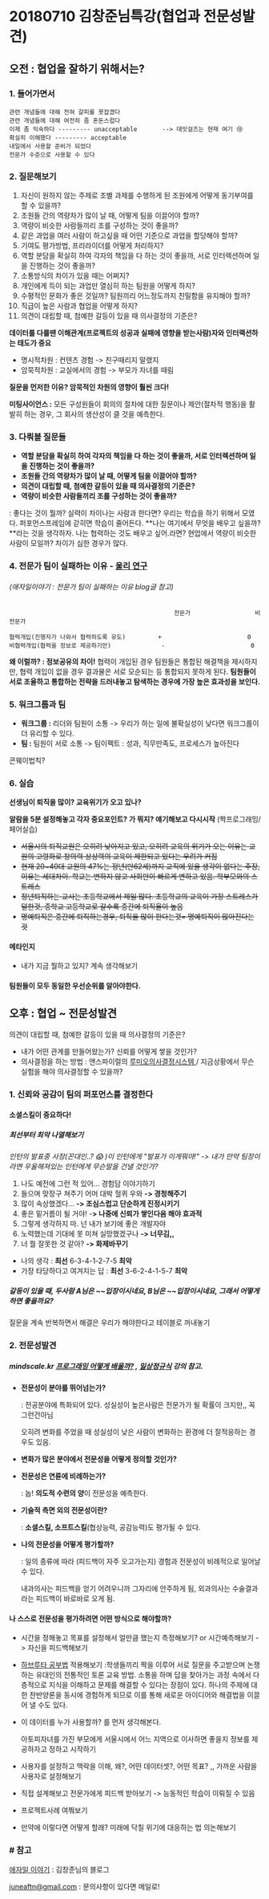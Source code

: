 # 20180710 김창준님특강(협업과 전문성발견)

## 오전 : 협업을 잘하기 위해서는?

### 1. 들어가면서

```
관련 개념들에 대해 전혀 갈피를 못잡겠다
관련 개념들에 대해 여전히 좀 혼돈스럽다
이제 좀 익숙하다 --------- unacceptable       --> 데잇걸즈는 현재 여기 😢
확실히 이해했다 --------- acceptable
내일에서 사용할 준비가 되었다
전문가 수준으로 사용할 수 있다
```



### 2. 질문해보기

1. 자신이 원하지 않는 주제로 조별 과제를 수행하게 된 조원에게 어떻게 동기부여를 할 수 있을까?
2. 조원들 간의 역량차가 많이 날 때, 어떻게 팀을 이끌어야 할까?
3. 역량이 비슷한 사람들끼리 조를 구성하는 것이 좋을까? 
4. 같은 과업을 여러 사람이 하고싶을 때 어떤 기준으로 과업을 할당해야 할까?
5. 기여도 평가방법, 프리라이더를 어떻게 처리하지?
6. 역할 분담을 확실히 하여 각자의 책임을 다 하는 것이 좋을까, 서로 인터렉션하며 일을 진행하는 것이 좋을까?
7. 소통방식의 차이가 있을 때는 어쩌지?
8. 개인에게 득이 되는 과업만 열심히 하는 팀원을 어떻게 하지?
9. 수평적인 문화가 좋은 것일까? 팀원끼리 어느정도까지 친밀함을 유지해야 할까?
10. 직급이 높은 사람과 협업을 어떻게 하지?
11. 의견이 대립할 때, 첨예한 갈등이 있을 때 의사결정의 기준은?

**데이터를 다룰땐 이해관계(프로젝트의 성공과 실패에 영향을 받는사람)자와 인터랙션하는 태도가 중요**

- 명시적차원 : 컨텐츠 경험   -> 친구때리지 말랬지
- 암묵적차원 : 교실에서의 경험  -> 부모가 자녀를 때림

**질문을 먼저한 이유? 암묵적인 차원의 영향이 훨씬 크다!**

**미팅사이언스 :** 모든 구성원들이 회의의 절차에 대한 질문이나 제안(절차적 행동)을 활발히 하는 경우, 그 회사의 생산성이 클 것을 예측한다.



### 3. 다뤄볼 질문들

- **역할 분담을 확실히 하여 각자의 책임을 다 하는 것이 좋을까, 서로 인터렉션하며 일을 진행하는 것이 좋을까?**
- **조원들 간의 역량차가 많이 날 때, 어떻게 팀을 이끌어야 할까?**
- **의견이 대립할 때, 첨예한 갈등이 있을 때 의사결정의 기준은?**
- **역량이 비슷한 사람들끼리 조를 구성하는 것이 좋을까?** 

: 좋다는 것이 뭘까? 실력이 차이나는 사람과 한다면? 우리는 학습을 하기 위해서 모였다. 퍼포먼스프레임에 갇히면 학습이 줄어든다. **나는 여기에서 무엇을 배우고 싶을까?**라는 것을 생각하자. 나는 협력하는 것도 배우고 싶어.라면?  현업에서 역량이 비슷한 사람이 모일까? 차이가 심한 경우가 많다. 



### 4. 전문가 팀이 실패하는 이유 - [울리 연구](http://agile.egloos.com/m/5853121) 

###### (애자일이야기 : 전문가 팀이 실패하는 이유 blog글 참고)

```
                                              전문가                  비전문가
                                              
협력개입(진행자가 나와서 협력하도록 유도)         +                        0
비협력개입(협력을 정보로 제공하기만)              -                        0

```

**왜 이럴까? : 정보공유의 차이!** 협력이 개입된 경우 팀원들은 통합된 해결책을 제시하지만, 협력 개입이 없을 경우 결과물은 서로 모순되는 등 통합되지 못하게 된다. **팀원들이 서로 조율하고 통합하는 전략을 드러내놓고 탐색하는 경우에 가장 높은 효과성을 보인다.**



### 5. 워크그룹과 팀

- **워크그룹 :** 리더와 팀원이 소통 -> 우리가 하는 일에 불확실성이 낮다면 워크그룹이 더 유리할 수 있다.
- **팀 :** 팀원이 서로 소통 -> 팀이펙트 : 성과, 직무만족도, 프로세스가 높아진다

콘웨이법칙?



### 6. 실습

**선생님이 퇴직을 많이? 교육위기가 오고 있나?**

 **알람을 5분 설정해놓고 각자  중요포인트? 가 뭐지? 얘기해보고 다시시작** (짝프로그래밍/페어실습)

- ~~서울시의 퇴직교원은 오히려 낮아지고 있고, 오히려 교육의 위기가 오는 이유는 교원의 고령화로 창의력 상상력의 교육이 제한되고 있다는 우려가 커짐~~
- ~~현재 20~40대 교원의 47%는 정년(만62세)까지 교직에 있을 생각이 없다는 주장, 이유는 세대차이. 학교는 변하지 않고 사회만이 빠르게 변하고 있음.  학부모와의 스트레스~~
- ~~정년퇴직하는 교사는 초등학교에서 제일 많다. 초등학교의 교육이 가장 스트레스가 덜한것, 중학교 고등학교로 갈수록 중간에 퇴직율이 높음~~
- ~~명예퇴직은 중간에 퇴직하는경우, 퇴직을 많이 한다는것= 명예퇴직이 많아진다는 것~~

#### 메타인지

- 내가 지금 뭘하고 있지? 계속 생각해보기

#### 팀원들이 모두 동일한 우선순위를 알아야한다.



## 오후 : 협업 ~ 전문성발견

 의견이 대립할 때, 첨예한 갈등이 있을 때 의사결정의 기준은?

- 내가 어떤 관계를 만들어왔는가? 신뢰를 어떻게 쌓을 것인가?
- 의사결정을 하는 방법 : 앤스파이럴의 [루미오의사결정시스템 ](https://storyfunding.daum.net/episode/1944)/ 지금상황에서 무슨 실험을 해야 의사결정할 수 있을까?



### 1. 신뢰와 공감이 팀의 퍼포먼스를 결정한다

#### 소셜스킬이 중요하다!

##### 최선부터 최악 나열해보기 

*인턴의 발표중 사장(꼰대인..? :scream: )이 인턴에게 "발표가 이게뭐야!" -> 내가 만약 팀장이라면 우울해져있는 인턴에게 무슨말을 건낼 것인가?*

1. 나도 예전에 그런 적 있어... 경험담 이야기하기
2. 들으며 맞장구 쳐주기 어머 대박 헐퀴 우와 **-> 경청해주기**
3. 많이 속상했겠다...  **-> 조심스럽고 단순하게 진정시키기**
4. 좋은 밑거름이 될 거야! -**> 나중에 신뢰가 쌓인다음 해야 효과적**
5. 그렇게 생각하지 마. 넌 내가 보기에 좋은 개발자야
6. 노력했는데 기대에 못 미쳐 실망했겠구나 **-> 너무김,,** 
7. 너 뭘 잘못한 것 같아? **-> 화제바꾸기**

- 나의 생각 : **최선** 6-3-4-1-2-7-5 **최악**
- 가장 타당하다고 여겨지는 답 : **최선** 3-6-2-4-1-5-7 **최악**



##### 갈등이 있을 때, 두사람 A님은 ~~입장이시네요, B님은 ~~입장이시네요, 그래서 어떻게 하면 좋을까요?

질문을 계속 반복하면서 해결은 우리가 해야한다고 테이블로 꺼내놓기



### 2. 전문성발견

##### mindscale.kr [프로그래밍 어떻게 배울까?](https://mindscale.kr/course/how-to-learn-prg) , [일상정규식](https://mindscale.kr/course/regex) 강의 참고.

- **전문성이 분야를 뛰어넘는가?**

  : 전공분야에 특화되어 있다. 성실성이 높은사람은 전문가가 될 확률이 크지만,, 꼭 그런건아님 

  오히려 변화를 주었을 때 성실성이 낮은 사람이 변화하는 환경에 더 잘적응하는 경우도 있음.

- **변화가 많은 분야에서 전문성을 어떻게 정의할 것인가?**

- **전문성은 연륜에 비례하는가?** 

  : 놉!  **의도적 수련의 양**이 전문성을 예측한다.

- **기술적 측면 외의 전문성이란?**

  : **소셜스킬, 소프트스킬**(협상능력, 공감능력)도 평가될 수 있다.

- **나의 전문성을 어떻게 평가할까?**

  : 일의  종류에 따라 (피드백이 자주 오고가는지) 경험과 전문성이 비례적으로 일어날 수 있다. 

  내과의사는 피드백을 얻기 어려우니까 그자리에 안주하게 됨, 외과의사는 수술결과라는 피드백이 바로바로 오게 됨.



#### **나 스스로 전문성을 평가하려면 어떤 방식으로 해야할까?**

- 시간을 정해놓고 목표를 설정해서 얼만큼 했는지 측정해보기? or 시간예측해보기 -> 자신을 피드백해보기
- [하브루타 공부법](https://www.youtube.com/watch?v=4nk0_9Z3ebw) 적용해보기 :학생들끼리 짝을 이루어 서로 질문을 주고받으며 논쟁하는 유대인의 전통적인 토론 교육 방법.  소통을 하며 답을 찾아가는 과정 속에서 다층적으로 지식을 이해하고 문제를 해결할 수 있다는 장점이 있다. 하나의 주제에 대한 찬반양론을 동시에 경험하게 되므로 이를 통해 새로운 아이디어와 해결법을 이끌어 낼 수도 있다. 

- 이 데이터를 누가 사용할까? 를 먼저 생각해본다. 

  아토피자녀를 가진 부모에게 서울시에서 어느 지역으로 이사하면 좋을지 정보를 제공하자고 정하고 시작하기

- 사용자를 설정하고 맥락을 이해, 왜?, 어떤 데이터셋?, 어떤 목표? ,, 가까운 사람을 사용자로 설정해보기

- 직접 설계해보고 전문가에게 피드백 받아보기 -> 능동적인 학습이 이뤄질 수 있음

- 프로젝트사례 여쭤보기 

- 만약에 이렇다면 어떻게 할래? 미래에 닥칠 위기에 대응하는 법 의논해보기



### # 참고

[애자일 이야기](http://agile.egloos.com/m) : 김창준님의 블로그

juneaftn@gmail.com : 문의사항이 있다면 메일로!

